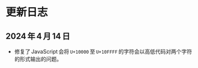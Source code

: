 # 更新日志

## 2024&#x202f;年&#x202f;4&#x202f;月&#x202f;14&#x202f;日

- 修复了&#x202f;JavaScript&#x202f;会将&#x202f;`U+10000`&#x202f;至&#x202f;`U+10FFFF`&#x202f;的字符会以高低代码对两个字符的形式输出的问题。